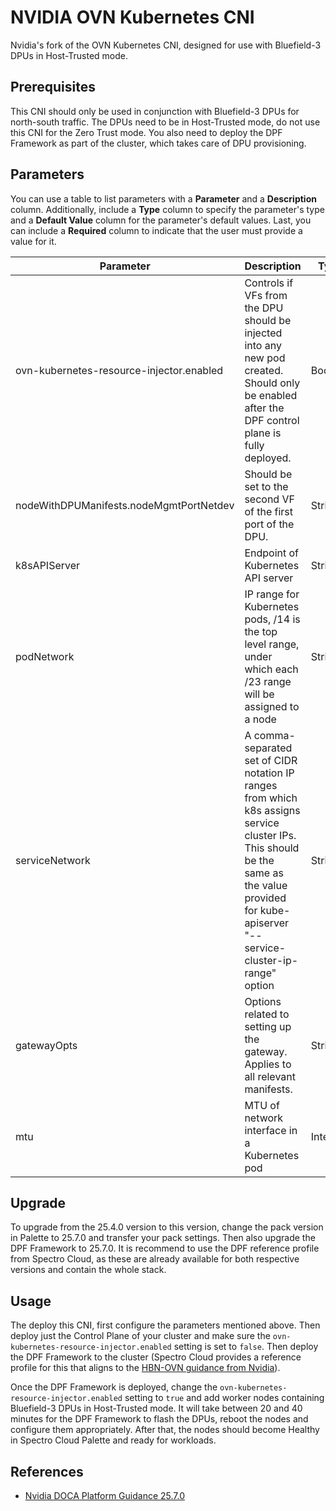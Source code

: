# NVIDIA OVN Kubernetes CNI

Nvidia's fork of the OVN Kubernetes CNI, designed for use with Bluefield-3 DPUs in Host-Trusted mode.

## Prerequisites

This CNI should only be used in conjunction with Bluefield-3 DPUs for north-south traffic. The DPUs need to be in Host-Trusted mode, do not use this CNI for the Zero Trust mode. You also need to deploy the DPF Framework as part of the cluster, which takes care of DPU provisioning.

## Parameters

You can use a table to list parameters with a **Parameter** and a **Description** column. Additionally, include a **Type** column to specify the parameter's type and a **Default Value** column for the parameter's default values. Last, you can include a **Required** column to indicate that the user must provide a value for it.

| **Parameter** | **Description** | **Type** | **Default Value** | **Required** |
|---|---|---|---|---|
| ovn-kubernetes-resource-injector.enabled | Controls if VFs from the DPU should be injected into any new pod created. Should only be enabled after the DPF control plane is fully deployed. | Boolean | false | Yes |
| nodeWithDPUManifests.nodeMgmtPortNetdev | Should be set to the second VF of the first port of the DPU. | String | "ens1f0v1" | Yes |
| k8sAPIServer | Endpoint of Kubernetes API server | String | "https://172.25.0.2:6443" | Yes |
| podNetwork | IP range for Kubernetes pods, /14 is the top level range, under which each /23 range will be assigned to a node | String | "10.244.0.0/16/24" | Yes |
| serviceNetwork | A comma-separated set of CIDR notation IP ranges from which k8s assigns service cluster IPs. This should be the same as the value provided for kube-apiserver "--service-cluster-ip-range" option | String | "10.96.0.0/12" | Yes |
| gatewayOpts | Options related to setting up the gateway. Applies to all relevant manifests. | String | "--gateway-interface=ens1f0np0" | Yes |
| mtu | MTU of network interface in a Kubernetes pod | Integer | 1400 | Yes |


## Upgrade

To upgrade from the 25.4.0 version to this version, change the pack version in Palette to 25.7.0 and transfer your pack settings. Then also upgrade the DPF Framework to 25.7.0. It is recommend to use the DPF reference profile from Spectro Cloud, as these are already available for both respective versions and contain the whole stack.


## Usage

The deploy this CNI, first configure the parameters mentioned above. Then deploy just the Control Plane of your cluster and make sure the `ovn-kubernetes-resource-injector.enabled` setting is set to `false`. Then deploy the DPF Framework to the cluster (Spectro Cloud provides a reference profile for this that aligns to the [HBN-OVN guidance from Nvidia](https://github.com/NVIDIA/doca-platform/blob/v25.7.0/docs/public/user-guides/host-trusted/use-cases/hbn-ovnk/README.md)).

Once the DPF Framework is deployed, change the `ovn-kubernetes-resource-injector.enabled` setting to `true` and add worker nodes containing Bluefield-3 DPUs in Host-Trusted mode. It will take between 20 and 40 minutes for the DPF Framework to flash the DPUs, reboot the nodes and configure them appropriately. After that, the nodes should become Healthy in Spectro Cloud Palette and ready for workloads.


## References

- [Nvidia DOCA Platform Guidance 25.7.0](https://github.com/NVIDIA/doca-platform/blob/v25.7.0/docs/public/user-guides/host-trusted/use-cases/hbn-ovnk/README.md)